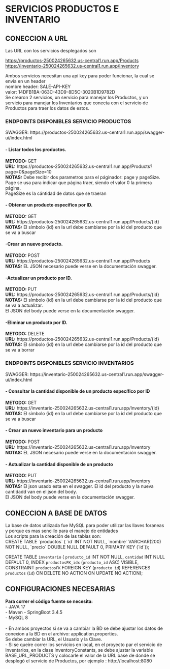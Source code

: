 <h1> SERVICIOS PRODUCTOS E INVENTARIO </h1> 
<h2> CONECCION A URL </h2> 
Las URL con los servicios desplegados son </br> 

https://productos-250024265632.us-central1.run.app/Products</br> 
https://inventario-250024265632.us-central1.run.app/Inventory  </br> 

Ambos servicios necesitan una api key para poder funcionar, la cual se envia en un header</br> 
nombre header: SALE-API-KEY</br> 
valor: 14DFB1BA-063C-43D9-8D5C-3020B1D9782D
</br>
Se crearon 2 servicios, un servicio para manejar los Productos, y un servicio para manejar los Inventarios que conecta con el servicio de Productos para traer los datos de estos.</br>
<h3> ENDPOINTS DISPONIBLES SERVICIO PRODUCTOS </h3> 
SWAGGER: https://productos-250024265632.us-central1.run.app/swagger-ui/index.html
<h4>- Listar todos los productos. </h4> 
<b>METODO:</b> GET</br>
<b>URL:</b> https://productos-250024265632.us-central1.run.app/Products?page=0&pageSize=10</br>
<b>NOTAS:</b> Debe recibir dos parametros para el páginador: page y pageSize. </br>Page se usa para indicar que página traer, siendo el valor 0 la primera página. <br>PageSize es la cántidad de datos que se traeran
<h4>- Obtener un producto específico por ID. </h4> 
<b>METODO:</b> GET</br>
<b>URL:</b> https://productos-250024265632.us-central1.run.app/Products/{id}</br>
<b>NOTAS:</b> El símbolo {id} en la url debe cambiarse por la id del producto que se va a buscar
<h4>-Crear un nuevo producto. </h4> 
<b>METODO:</b> POST</br>
<b>URL:</b> https://productos-250024265632.us-central1.run.app/Products</br>
<b>NOTAS:</b> EL JSON necesario puede verse en la documentación swagger.
<h4>-Actualizar un producto por ID. </h4> 
<b>METODO:</b> PUT</br>
<b>URL:</b> https://productos-250024265632.us-central1.run.app/Products/{id}</br>
<b>NOTAS:</b> El símbolo {id} en la url debe cambiarse por la id del producto que se va a actualizar. </br>
El JSON del body puede verse en la documentación swagger.
<h4>-Eliminar un producto por ID. </h4> 
<b>METODO:</b> DELETE</br>
<b>URL:</b> https://productos-250024265632.us-central1.run.app/Products/{id}</br>
<b>NOTAS:</b> El símbolo {id} en la url debe cambiarse por la id del producto que se va a borrar
<h3> ENDPOINTS DISPONIBLES SERVICIO INVENTARIOS </h3> 
SWAGGER: https://inventario-250024265632.us-central1.run.app/swagger-ui/index.html
<h4>- Consultar la cantidad disponible de un producto específico por ID </h4> 
<b>METODO:</b> GET</br>
<b>URL:</b> https://inventario-250024265632.us-central1.run.app/Inventory/{id}</br>
<b>NOTAS:</b>  El símbolo {id} en la url debe cambiarse por la id del producto que se va a buscar
<h4>- Crear un nuevo inventario para un producto </h4> 
<b>METODO:</b> POST</br>
<b>URL:</b> https://inventario-250024265632.us-central1.run.app/Inventory</br>
<b>NOTAS:</b>   EL JSON necesario puede verse en la documentación swagger.
<h4>- Actualizar la cantidad disponible de un producto </h4> 
<b>METODO:</b> PUT</br>
<b>URL:</b> https://inventario-250024265632.us-central1.run.app/Inventory</br>
<b>NOTAS:</b> El json usado esta en el swagger. El id del producto y la nueva cantidadd van en el json del body. </br>
El JSON del body puede verse en la documentación swagger.
<h2> CONECCION A BASE DE DATOS </h2> 
La base de datos utilizada fue MySQL para poder utilizar las llaves foraneas y porque es mas sencillo para el manejo de entidades</br>
Los scripts para la creación de las tablas son:</br>
CREATE TABLE `productos` (
  `id` INT NOT NULL,
  `nombre` VARCHAR(200) NOT NULL,
  `precio` DOUBLE NULL DEFAULT 0,
  PRIMARY KEY (`id`));</br>
  
CREATE TABLE `inventario` (
  `producto_id` INT NOT NULL,
  `cantidad` INT NULL DEFAULT 0,
  INDEX `productosFK_idx` (`producto_id` ASC) VISIBLE,
  CONSTRAINT `productosFK`
    FOREIGN KEY (`producto_id`)
    REFERENCES `productos` (`id`)
    ON DELETE NO ACTION
    ON UPDATE NO ACTION);</br>
<h2> CONFIGURACIONES NECESARIAS </h2> 
<b>Para correr el código fuente se necesita:</br></b>
     - JAVA 17</br>
     - Maven
     - SpringBoot 3.4.5</br>
     - MySQL 8</br>
  </br>   
- En ambos proyectos si se va a cambiar la BD se debe ajustar los datos de conexion a la BD en el archivo: application.properties.</br>
  Se debe cambiar la URL, el Usuario y la Clave.</br>
- Si se queire correr los servicios en local, en el proyecto par el servicio de Inventarios, en la clase InventoryConstants, se debe ajustar la variable BASE_URL_PRODUCTS y colocarle el valor de la URL base de donde se desplegó el servicio de Productos, por ejemplo : http://localhost:8080
